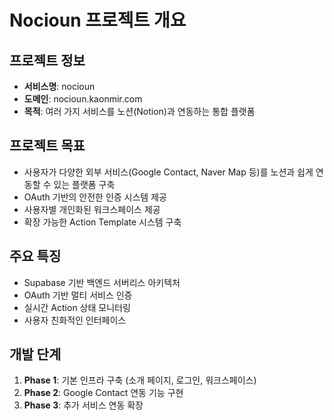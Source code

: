 # Nocioun 프로젝트 개요

## 프로젝트 정보

- **서비스명**: nocioun
- **도메인**: nocioun.kaonmir.com
- **목적**: 여러 가지 서비스를 노션(Notion)과 연동하는 통합 플랫폼

## 프로젝트 목표

- 사용자가 다양한 외부 서비스(Google Contact, Naver Map 등)를 노션과 쉽게 연동할 수 있는 플랫폼 구축
- OAuth 기반의 안전한 인증 시스템 제공
- 사용자별 개인화된 워크스페이스 제공
- 확장 가능한 Action Template 시스템 구축

## 주요 특징

- Supabase 기반 백엔드 서버리스 아키텍처
- OAuth 기반 멀티 서비스 인증
- 실시간 Action 상태 모니터링
- 사용자 친화적인 인터페이스

## 개발 단계

1. **Phase 1**: 기본 인프라 구축 (소개 페이지, 로그인, 워크스페이스)
2. **Phase 2**: Google Contact 연동 기능 구현
3. **Phase 3**: 추가 서비스 연동 확장
